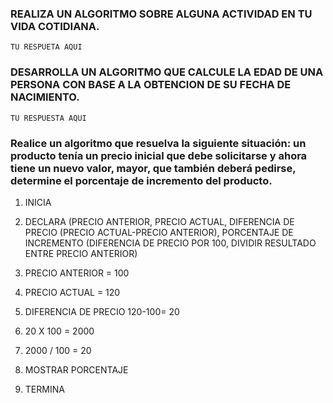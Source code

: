 ### REALIZA UN ALGORITMO SOBRE ALGUNA ACTIVIDAD EN TU VIDA COTIDIANA.

    TU RESPUETA AQUI



### DESARROLLA UN ALGORITMO QUE CALCULE LA EDAD DE UNA PERSONA CON BASE A LA OBTENCION DE SU FECHA DE NACIMIENTO.

    TU RESPUESTA AQUI




###  Realice un algoritmo que resuelva la siguiente situación: un producto tenía un precio inicial que debe solicitarse y ahora tiene un nuevo valor, mayor, que también deberá pedirse, determine el porcentaje de incremento del producto. 

1. INICIA 

2. DECLARA (PRECIO ANTERIOR, PRECIO ACTUAL, DIFERENCIA DE PRECIO (PRECIO ACTUAL-PRECIO ANTERIOR), PORCENTAJE DE INCREMENTO (DIFERENCIA DE PRECIO POR 100, DIVIDIR RESULTADO ENTRE PRECIO ANTERIOR)

3. PRECIO ANTERIOR =  100

4. PRECIO ACTUAL = 120

5. DIFERENCIA DE PRECIO 120-100= 20

6. 20 X 100 = 2000

7. 2000 / 100 = 20
 
8. MOSTRAR PORCENTAJE

9. TERMINA
